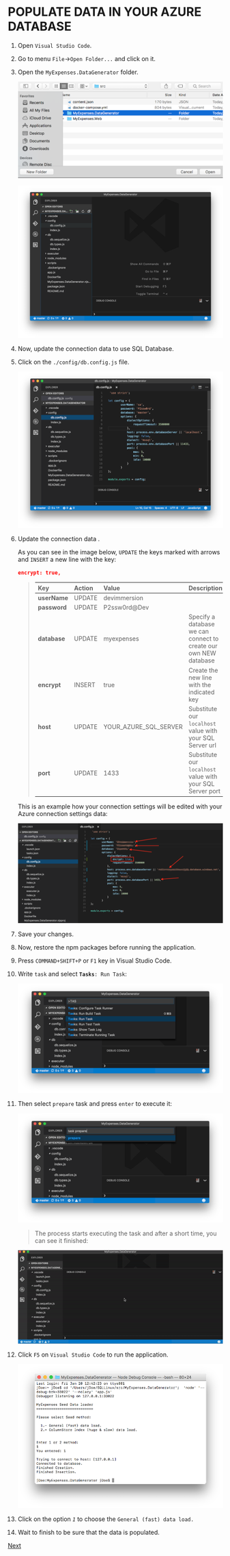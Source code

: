 # POPULATE DATA IN YOUR AZURE DATABASE

1. Open ``Visual Studio Code``.

1. Go to menu ``File``->``Open Folder...`` and click on it.

1. Open the ``MyExpenses.DataGenerator`` folder.  

    ![](img/nodejs_app_dataloader_folder.png)

    ![](img/nodejs_app_dataloader_open.png)

1. Now, update the connection data to use SQL Database. 

1. Click on the ``./config/db.config.js`` file. 

    ![](img/nodejs_app_datagenerator_connection_settings.png)

1. Update the connection data .  

    As you can see in the image below, ``UPDATE`` the keys marked with arrows and ``INSERT`` a new line with the key:  

    ```json
    encrypt: true,
    ```

    >| Key | Action | Value | Description |
    >|---|---|---|---|
    >| **userName** | UPDATE | devimmersion | | 
    >| **password** | UPDATE | P2ssw0rd@Dev | |
    >| **database** | UPDATE | myexpenses | Specify a database we can connect to create our own NEW database |
    >| **encrypt** | INSERT | true | Create the new line with the indicated key |
    >| **host** | UPDATE | YOUR_AZURE_SQL_SERVER | Substitute our ``localhost`` value with your SQL Server url |
    >| **port** | UPDATE | 1433 | Substitute our ``localhost`` value with your SQL Server port |

    This is an example how your connection settings will be edited with your Azure connection settings data:  

    ![](img/nodejs_datagenerator_connectionstring.png)

1. Save your changes.

1. Now, restore the npm packages before running the application.
    
1. Press ``COMMAND+SHIFT+P`` or ``F1`` key in Visual Studio Code.  

1. Write ``task`` and select **``Tasks``**``: Run Task``:  

    ![](img/vscode_task_datagenerator_run.png)

1. Then select ``prepare`` task and press ``enter`` to execute it:  
    
    ![](img/vscode_task_datagenerator_run_prepare.png)

    > The process starts executing the task and after a short time, you can see it finished:  
    
    ![](img/vscode_executing_datagenerator_task.gif)

1. Click ``F5`` on ``Visual Studio Code`` to run the application.

    ![](img/nodejs_app_datagenerator_f5.png)

1. Click on the option *``1``* to choose the ``General (fast) data load.`` 

1. Wait to finish to be sure that the data is populated.

<a href="2.LaunchApplicationConnectedToAzure.md">Next</a>

